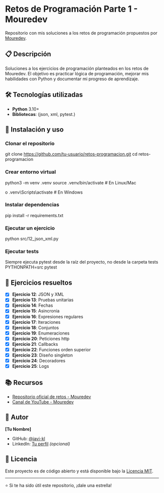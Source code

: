 # Retos de Programación Parte 1 - Mouredev

Repositorio con mis soluciones a los retos de programación propuestos por [Mouredev](https://github.com/mouredev).

## 📋 Descripción

Soluciones a los ejercicios de programación planteados en los retos de Mouredev. El objetivo es practicar lógica de programación, mejorar mis habilidades con Python y documentar mi progreso de aprendizaje.

## 🛠️ Tecnologías utilizadas

- **Python** 3.10+
- **Bibliotecas**: (json, xml, pytest.)


## 🚀 Instalación y uso

### Clonar el repositorio

git clone https://github.com/tu-usuario/retos-programacion.git
cd retos-programacion


### Crear entorno virtual

python3 -m venv .venv
source .venv/bin/activate # En Linux/Mac

o
.venv\Scripts\activate # En Windows


### Instalar dependencias

pip install -r requirements.txt


### Ejecutar un ejercicio

python src/12_json_xml.py


### Ejecutar tests

Siempre ejecuta pytest desde la raíz del proyecto, no desde la carpeta tests
PYTHONPATH=src pytest

## 📝 Ejercicios resueltos

- [x] **Ejercicio 12**: JSON y XML 
- [x] **Ejercicio 13**: Pruebas unitarias 
- [X] **Ejercicio 14**: Fechas
- [X] **Ejercicio 15**: Asincronia
- [X] **Ejercicio 16**: Expresiones regulares
- [X] **Ejercicio 17**: Iteraciones
- [X] **Ejercicio 18**: Conjuntos
- [X] **Ejercicio 19**: Enumeraciones
- [X] **Ejercicio 20**: Peticiones http
- [X] **Ejercicio 21**: Callbacks
- [X] **Ejercicio 22**: Funciones orden superior
- [X] **Ejercicio 23**: Diseño singleton
- [X] **Ejercicio 24**: Decoradores
- [X] **Ejercicio 25**: Logs

## 📚 Recursos

- [Repositorio oficial de retos - Mouredev](https://github.com/mouredev/roadmap-retos-programacion)
- [Canal de YouTube - Mouredev](https://www.youtube.com/@mouredev)

## 👤 Autor

**[Tu Nombre]**

- GitHub: [@javi-kl](https://github.com/javi-kl)
- LinkedIn: [Tu perfil](https://linkedin.com/in/tu-perfil) *(opcional)*

## 📄 Licencia

Este proyecto es de código abierto y está disponible bajo la [Licencia MIT](LICENSE).

---

⭐ Si te ha sido útil este repositorio, ¡dale una estrella!
